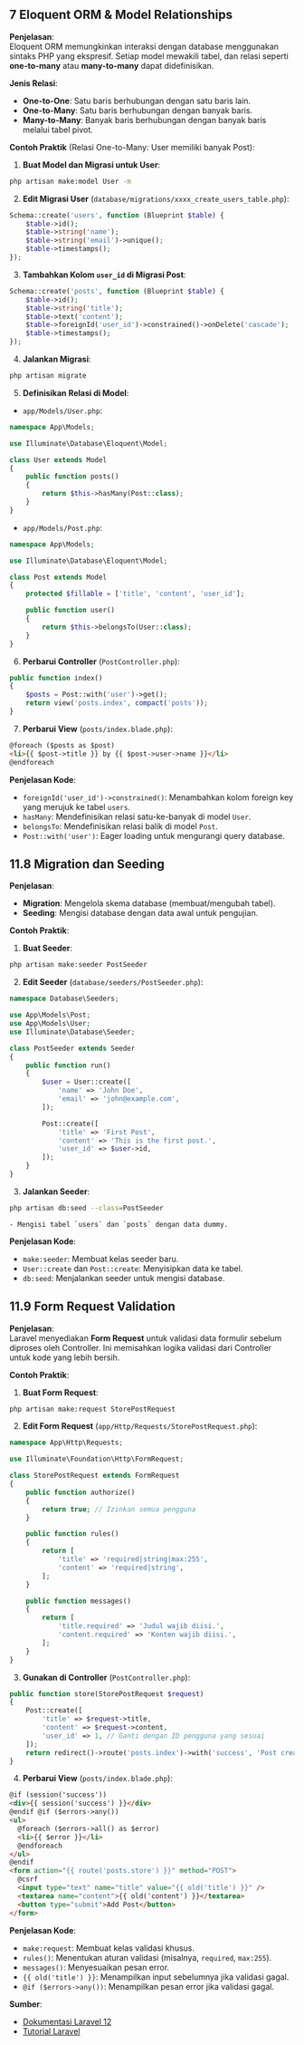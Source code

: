 ## 7 Eloquent ORM & Model Relationships

**Penjelasan**:  
Eloquent ORM memungkinkan interaksi dengan database menggunakan sintaks PHP yang ekspresif. Setiap model mewakili tabel, dan relasi seperti **one-to-many** atau **many-to-many** dapat didefinisikan.

**Jenis Relasi**:

- **One-to-One**: Satu baris berhubungan dengan satu baris lain.
- **One-to-Many**: Satu baris berhubungan dengan banyak baris.
- **Many-to-Many**: Banyak baris berhubungan dengan banyak baris melalui tabel pivot.

**Contoh Praktik** (Relasi One-to-Many: User memiliki banyak Post):

1. **Buat Model dan Migrasi untuk User**:

```bash
php artisan make:model User -m
```

2. **Edit Migrasi User** (`database/migrations/xxxx_create_users_table.php`):

```php
Schema::create('users', function (Blueprint $table) {
    $table->id();
    $table->string('name');
    $table->string('email')->unique();
    $table->timestamps();
});
```

3. **Tambahkan Kolom `user_id` di Migrasi Post**:

```php
Schema::create('posts', function (Blueprint $table) {
    $table->id();
    $table->string('title');
    $table->text('content');
    $table->foreignId('user_id')->constrained()->onDelete('cascade');
    $table->timestamps();
});
```

4. **Jalankan Migrasi**:

```bash
php artisan migrate
```

5. **Definisikan Relasi di Model**:

- `app/Models/User.php`:

```php
namespace App\Models;

use Illuminate\Database\Eloquent\Model;

class User extends Model
{
    public function posts()
    {
        return $this->hasMany(Post::class);
    }
}
```

- `app/Models/Post.php`:

```php
namespace App\Models;

use Illuminate\Database\Eloquent\Model;

class Post extends Model
{
    protected $fillable = ['title', 'content', 'user_id'];

    public function user()
    {
        return $this->belongsTo(User::class);
    }
}
```

6. **Perbarui Controller** (`PostController.php`):

```php
public function index()
{
    $posts = Post::with('user')->get();
    return view('posts.index', compact('posts'));
}
```

7. **Perbarui View** (`posts/index.blade.php`):

```html
@foreach ($posts as $post)
<li>{{ $post->title }} by {{ $post->user->name }}</li>
@endforeach
```

**Penjelasan Kode**:

- `foreignId('user_id')->constrained()`: Menambahkan kolom foreign key yang merujuk ke tabel `users`.
- `hasMany`: Mendefinisikan relasi satu-ke-banyak di model `User`.
- `belongsTo`: Mendefinisikan relasi balik di model `Post`.
- `Post::with('user')`: Eager loading untuk mengurangi query database.

## 11.8 Migration dan Seeding

**Penjelasan**:

- **Migration**: Mengelola skema database (membuat/mengubah tabel).
- **Seeding**: Mengisi database dengan data awal untuk pengujian.

**Contoh Praktik**:

1. **Buat Seeder**:

```bash
php artisan make:seeder PostSeeder
```

2. **Edit Seeder** (`database/seeders/PostSeeder.php`):

```php
namespace Database\Seeders;

use App\Models\Post;
use App\Models\User;
use Illuminate\Database\Seeder;

class PostSeeder extends Seeder
{
    public function run()
    {
        $user = User::create([
            'name' => 'John Doe',
            'email' => 'john@example.com',
        ]);

        Post::create([
            'title' => 'First Post',
            'content' => 'This is the first post.',
            'user_id' => $user->id,
        ]);
    }
}
```

3. **Jalankan Seeder**:

```bash
php artisan db:seed --class=PostSeeder
```

    - Mengisi tabel `users` dan `posts` dengan data dummy.

**Penjelasan Kode**:

- `make:seeder`: Membuat kelas seeder baru.
- `User::create` dan `Post::create`: Menyisipkan data ke tabel.
- `db:seed`: Menjalankan seeder untuk mengisi database.

## 11.9 Form Request Validation

**Penjelasan**:  
Laravel menyediakan **Form Request** untuk validasi data formulir sebelum diproses oleh Controller. Ini memisahkan logika validasi dari Controller untuk kode yang lebih bersih.

**Contoh Praktik**:

1. **Buat Form Request**:

```bash
php artisan make:request StorePostRequest
```

2. **Edit Form Request** (`app/Http/Requests/StorePostRequest.php`):

```php
namespace App\Http\Requests;

use Illuminate\Foundation\Http\FormRequest;

class StorePostRequest extends FormRequest
{
    public function authorize()
    {
        return true; // Izinkan semua pengguna
    }

    public function rules()
    {
        return [
            'title' => 'required|string|max:255',
            'content' => 'required|string',
        ];
    }

    public function messages()
    {
        return [
            'title.required' => 'Judul wajib diisi.',
            'content.required' => 'Konten wajib diisi.',
        ];
    }
}
```

3. **Gunakan di Controller** (`PostController.php`):

```php
public function store(StorePostRequest $request)
{
    Post::create([
        'title' => $request->title,
        'content' => $request->content,
        'user_id' => 1, // Ganti dengan ID pengguna yang sesuai
    ]);
    return redirect()->route('posts.index')->with('success', 'Post created!');
}
```

4. **Perbarui View** (`posts/index.blade.php`):

```html
@if (session('success'))
<div>{{ session('success') }}</div>
@endif @if ($errors->any())
<ul>
  @foreach ($errors->all() as $error)
  <li>{{ $error }}</li>
  @endforeach
</ul>
@endif
<form action="{{ route('posts.store') }}" method="POST">
  @csrf
  <input type="text" name="title" value="{{ old('title') }}" />
  <textarea name="content">{{ old('content') }}</textarea>
  <button type="submit">Add Post</button>
</form>
```

**Penjelasan Kode**:

- `make:request`: Membuat kelas validasi khusus.
- `rules()`: Menentukan aturan validasi (misalnya, `required`, `max:255`).
- `messages()`: Menyesuaikan pesan error.
- `{{ old('title') }}`: Menampilkan input sebelumnya jika validasi gagal.
- `@if ($errors->any())`: Menampilkan pesan error jika validasi gagal.

**Sumber**:

- [Dokumentasi Laravel 12](https://laravel.com/docs/12.x)
- [Tutorial Laravel](https://santrikoding.com)
